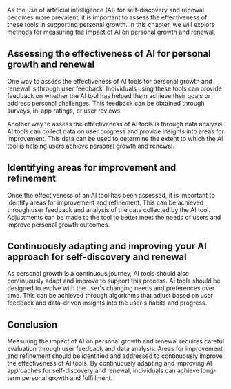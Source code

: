 
As the use of artificial intelligence (AI) for self-discovery and renewal becomes more prevalent, it is important to assess the effectiveness of these tools in supporting personal growth. In this chapter, we will explore methods for measuring the impact of AI on personal growth and renewal.

Assessing the effectiveness of AI for personal growth and renewal
-----------------------------------------------------------------

One way to assess the effectiveness of AI tools for personal growth and renewal is through user feedback. Individuals using these tools can provide feedback on whether the AI tool has helped them achieve their goals or address personal challenges. This feedback can be obtained through surveys, in-app ratings, or user reviews.

Another way to assess the effectiveness of AI tools is through data analysis. AI tools can collect data on user progress and provide insights into areas for improvement. This data can be used to determine the extent to which the AI tool is helping users achieve personal growth and renewal.

Identifying areas for improvement and refinement
------------------------------------------------

Once the effectiveness of an AI tool has been assessed, it is important to identify areas for improvement and refinement. This can be achieved through user feedback and analysis of the data collected by the AI tool. Adjustments can be made to the tool to better meet the needs of users and improve personal growth outcomes.

Continuously adapting and improving your AI approach for self-discovery and renewal
-----------------------------------------------------------------------------------

As personal growth is a continuous journey, AI tools should also continuously adapt and improve to support this process. AI tools should be designed to evolve with the user's changing needs and preferences over time. This can be achieved through algorithms that adjust based on user feedback and data-driven insights into the user's habits and progress.

Conclusion
----------

Measuring the impact of AI on personal growth and renewal requires careful evaluation through user feedback and data analysis. Areas for improvement and refinement should be identified and addressed to continuously improve the effectiveness of AI tools. By continuously adapting and improving AI approaches for self-discovery and renewal, individuals can achieve long-term personal growth and fulfillment.
